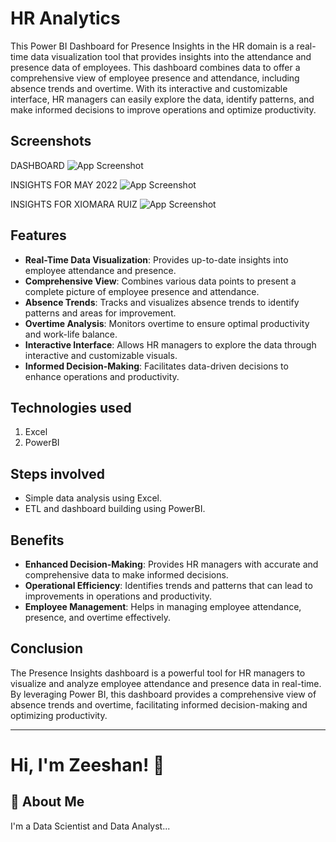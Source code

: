 # HR Analytics
This Power BI Dashboard for Presence Insights in the HR domain is a real-time data visualization tool that provides insights into the attendance and presence data of employees. This dashboard combines data to offer a comprehensive view of employee presence and attendance, including absence trends and overtime. With its interactive and customizable interface, HR managers can easily explore the data, identify patterns, and make informed decisions to improve operations and optimize productivity.

## Screenshots
DASHBOARD
![App Screenshot](https://drive.google.com/uc?export=view&id=1dECbdakzn-E_kT7qqKixQ7vVCTfOrsVL)

INSIGHTS FOR MAY 2022
![App Screenshot](https://drive.google.com/uc?export=view&id=1Tu8xA8to12xOzYWLaXCSVcWxrWm4AWpa)

INSIGHTS FOR XIOMARA RUIZ
![App Screenshot](https://drive.google.com/uc?export=view&id=1ZNHM32BCn8mTy6WWgsqwVEQOcyOBllNt) 

## Features
* **Real-Time Data Visualization**: Provides up-to-date insights into employee attendance and presence.
* **Comprehensive View**: Combines various data points to present a complete picture of employee presence and attendance.
* **Absence Trends**: Tracks and visualizes absence trends to identify patterns and areas for improvement.
* **Overtime Analysis**: Monitors overtime to ensure optimal productivity and work-life balance.
* **Interactive Interface**: Allows HR managers to explore the data through interactive and customizable visuals.
* **Informed Decision-Making**: Facilitates data-driven decisions to enhance operations and productivity.

## Technologies used
1) Excel
4) PowerBI

## Steps involved
* Simple data analysis using Excel.
* ETL and dashboard building using PowerBI.

## Benefits
* **Enhanced Decision-Making**: Provides HR managers with accurate and comprehensive data to make informed decisions.
* **Operational Efficiency**: Identifies trends and patterns that can lead to improvements in operations and productivity.
* **Employee Management**: Helps in managing employee attendance, presence, and overtime effectively.

## Conclusion

The Presence Insights dashboard is a powerful tool for HR managers to visualize and analyze employee attendance and presence data in real-time. By leveraging Power BI, this dashboard provides a comprehensive view of absence trends and overtime, facilitating informed decision-making and optimizing productivity.

---
# Hi, I'm Zeeshan! 👋
## 🚀 About Me
I'm a Data Scientist and Data Analyst...
